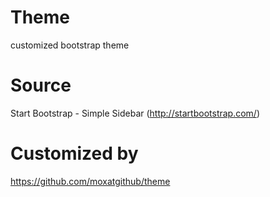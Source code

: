# Theme
customized bootstrap theme

# Source
Start Bootstrap - Simple Sidebar (http://startbootstrap.com/)

# Customized by
https://github.com/moxatgithub/theme
